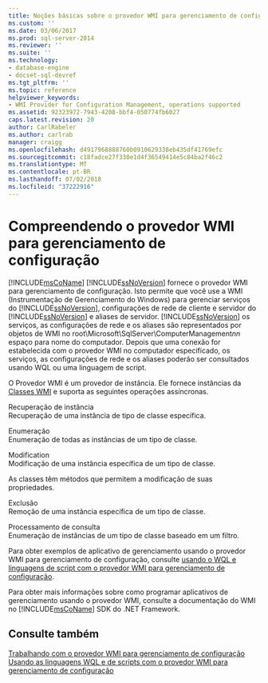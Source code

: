 ```yaml
---
title: Noções básicas sobre o provedor WMI para gerenciamento de configuração | Microsoft Docs
ms.custom: ''
ms.date: 03/06/2017
ms.prod: sql-server-2014
ms.reviewer: ''
ms.suite: ''
ms.technology:
- database-engine
- docset-sql-devref
ms.tgt_pltfrm: ''
ms.topic: reference
helpviewer_keywords:
- WMI Provider for Configuration Management, operations supported
ms.assetid: 92323972-7943-4208-bbf4-050774fb6027
caps.latest.revision: 20
author: CarlRabeler
ms.author: carlrab
manager: craigg
ms.openlocfilehash: d4917968888760b0910629338eb435df41769efc
ms.sourcegitcommit: c18fadce27f330e1d4f36549414e5c84ba2f46c2
ms.translationtype: MT
ms.contentlocale: pt-BR
ms.lasthandoff: 07/02/2018
ms.locfileid: "37222916"
---
```

# <a name="understanding-the-wmi-provider-for-configuration-management"></a>Compreendendo o provedor WMI para gerenciamento de configuração
  [!INCLUDE[msCoName](../../includes/msconame-md.md)] [!INCLUDE[ssNoVersion](../../includes/ssnoversion-md.md)] fornece o provedor WMI para gerenciamento de configuração. Isto permite que você use a WMI (Instrumentação de Gerenciamento do Windows) para gerenciar serviços do [!INCLUDE[ssNoVersion](../../includes/ssnoversion-md.md)], configurações de rede de cliente e servidor do [!INCLUDE[ssNoVersion](../../includes/ssnoversion-md.md)] e aliases de servidor. [!INCLUDE[ssNoVersion](../../includes/ssnoversion-md.md)] os serviços, as configurações de rede e os aliases são representados por objetos de WMI no root\Microsoft\SqlServer\ComputerManagement*nn* espaço para nome do computador. Depois que uma conexão for estabelecida com o provedor WMI no computador especificado, os serviços, as configurações de rede e os aliases poderão ser consultados usando WQL ou uma linguagem de script.  
  
 O Provedor WMI é um provedor de instância. Ele fornece instâncias da [Classes WMI](../wmi-provider-configuration-classes/wmi-provider-for-configuration-management-classes.md) e suporta as seguintes operações assíncronas.  
  
 Recuperação de instância  
 Recuperação de uma instância de tipo de classe específica.  
  
 Enumeração  
 Enumeração de todas as instâncias de um tipo de classe.  
  
 Modification  
 Modificação de uma instância específica de um tipo de classe.  
  
 As classes têm métodos que permitem a modificação de suas propriedades.  
  
 Exclusão  
 Remoção de uma instância específica de um tipo de classe.  
  
 Processamento de consulta  
 Enumeração de instâncias de um tipo de classe baseado em um filtro.  
  
 Para obter exemplos de aplicativo de gerenciamento usando o provedor WMI para gerenciamento de configuração, consulte [usando o WQL e linguagens de script com o provedor WMI para gerenciamento de configuração](using-wql-and-scripting-languages-with-the-wmi-provider.md).  
  
 Para obter mais informações sobre como programar aplicativos de gerenciamento usando o provedor WMI, consulte a documentação do WMI no [!INCLUDE[msCoName](../../includes/msconame-md.md)] SDK do .NET Framework.  
  
## <a name="see-also"></a>Consulte também  
 [Trabalhando com o provedor WMI para gerenciamento de configuração](working-with-the-wmi-provider-for-configuration-management.md)   
 [Usando as linguagens WQL e de scripts com o provedor WMI para gerenciamento de configuração](using-wql-and-scripting-languages-with-the-wmi-provider.md)  
  
  
